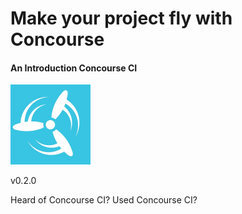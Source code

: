 # Make your project fly with Concourse
#### An Introduction Concourse CI

<img class="plain" src="resources/images/concourseci.jpg" style="width:128px;height:128px;"> </img>


v0.2.0

 <aside class="notes">
   Heard of Concourse CI?
   Used Concourse CI?
 </aside>
